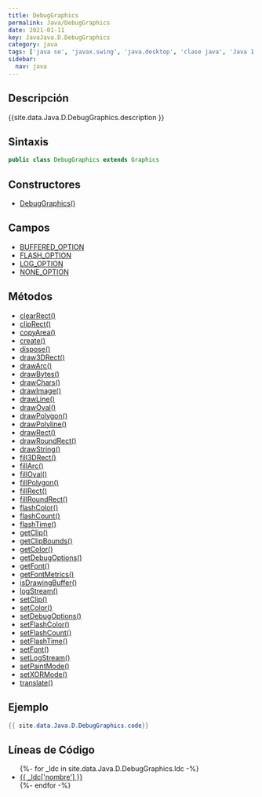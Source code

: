 ```yaml
---
title: DebugGraphics
permalink: Java/DebugGraphics
date: 2021-01-11
key: JavaJava.D.DebugGraphics
category: java
tags: ['java se', 'javax.swing', 'java.desktop', 'clase java', 'Java 1.2']
sidebar: 
  nav: java
---
```


## Descripción
{{site.data.Java.D.DebugGraphics.description }}

## Sintaxis
~~~java
public class DebugGraphics extends Graphics
~~~

## Constructores
* [DebugGraphics()](/Java/DebugGraphics/DebugGraphics/)

## Campos
* [BUFFERED_OPTION](/Java/DebugGraphics/BUFFERED_OPTION)
* [FLASH_OPTION](/Java/DebugGraphics/FLASH_OPTION)
* [LOG_OPTION](/Java/DebugGraphics/LOG_OPTION)
* [NONE_OPTION](/Java/DebugGraphics/NONE_OPTION)

## Métodos
* [clearRect()](/Java/DebugGraphics/clearRect)
* [clipRect()](/Java/DebugGraphics/clipRect)
* [copyArea()](/Java/DebugGraphics/copyArea)
* [create()](/Java/DebugGraphics/create)
* [dispose()](/Java/DebugGraphics/dispose)
* [draw3DRect()](/Java/DebugGraphics/draw3DRect)
* [drawArc()](/Java/DebugGraphics/drawArc)
* [drawBytes()](/Java/DebugGraphics/drawBytes)
* [drawChars()](/Java/DebugGraphics/drawChars)
* [drawImage()](/Java/DebugGraphics/drawImage)
* [drawLine()](/Java/DebugGraphics/drawLine)
* [drawOval()](/Java/DebugGraphics/drawOval)
* [drawPolygon()](/Java/DebugGraphics/drawPolygon)
* [drawPolyline()](/Java/DebugGraphics/drawPolyline)
* [drawRect()](/Java/DebugGraphics/drawRect)
* [drawRoundRect()](/Java/DebugGraphics/drawRoundRect)
* [drawString()](/Java/DebugGraphics/drawString)
* [fill3DRect()](/Java/DebugGraphics/fill3DRect)
* [fillArc()](/Java/DebugGraphics/fillArc)
* [fillOval()](/Java/DebugGraphics/fillOval)
* [fillPolygon()](/Java/DebugGraphics/fillPolygon)
* [fillRect()](/Java/DebugGraphics/fillRect)
* [fillRoundRect()](/Java/DebugGraphics/fillRoundRect)
* [flashColor()](/Java/DebugGraphics/flashColor)
* [flashCount()](/Java/DebugGraphics/flashCount)
* [flashTime()](/Java/DebugGraphics/flashTime)
* [getClip()](/Java/DebugGraphics/getClip)
* [getClipBounds()](/Java/DebugGraphics/getClipBounds)
* [getColor()](/Java/DebugGraphics/getColor)
* [getDebugOptions()](/Java/DebugGraphics/getDebugOptions)
* [getFont()](/Java/DebugGraphics/getFont)
* [getFontMetrics()](/Java/DebugGraphics/getFontMetrics)
* [isDrawingBuffer()](/Java/DebugGraphics/isDrawingBuffer)
* [logStream()](/Java/DebugGraphics/logStream)
* [setClip()](/Java/DebugGraphics/setClip)
* [setColor()](/Java/DebugGraphics/setColor)
* [setDebugOptions()](/Java/DebugGraphics/setDebugOptions)
* [setFlashColor()](/Java/DebugGraphics/setFlashColor)
* [setFlashCount()](/Java/DebugGraphics/setFlashCount)
* [setFlashTime()](/Java/DebugGraphics/setFlashTime)
* [setFont()](/Java/DebugGraphics/setFont)
* [setLogStream()](/Java/DebugGraphics/setLogStream)
* [setPaintMode()](/Java/DebugGraphics/setPaintMode)
* [setXORMode()](/Java/DebugGraphics/setXORMode)
* [translate()](/Java/DebugGraphics/translate)

## Ejemplo
~~~java
{{ site.data.Java.D.DebugGraphics.code}}
~~~

## Líneas de Código
<ul>
{%- for _ldc in site.data.Java.D.DebugGraphics.ldc -%}
   <li>
       <a href="{{_ldc['url'] }}">{{ _ldc['nombre'] }}</a>
   </li>
{%- endfor -%}
</ul>

